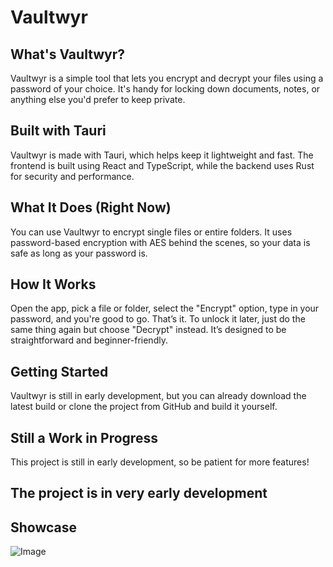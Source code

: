 # Vaultwyr

## What's Vaultwyr?

Vaultwyr is a simple tool that lets you encrypt and decrypt your files using a password of your choice. It's handy for locking down documents, notes, or anything else you'd prefer to keep private.

## Built with Tauri

Vaultwyr is made with Tauri, which helps keep it lightweight and fast. The frontend is built using React and TypeScript, while the backend uses Rust for security and performance.

## What It Does (Right Now)

You can use Vaultwyr to encrypt single files or entire folders. It uses password-based encryption with AES behind the scenes, so your data is safe as long as your password is.

## How It Works

Open the app, pick a file or folder, select the "Encrypt" option, type in your password, and you're good to go. That’s it. To unlock it later, just do the same thing again but choose "Decrypt" instead. It’s designed to be straightforward and beginner-friendly.

## Getting Started

Vaultwyr is still in early development, but you can already download the latest build or clone the project from GitHub and build it yourself.

## Still a Work in Progress

This project is still in early development, so be patient for more features!

## The project is in very early development

## Showcase

![Image](https://github.com/user-attachments/assets/41f621b0-4e04-480b-85bb-c45f1f8b29a0)